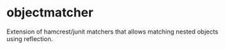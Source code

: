 objectmatcher
=============

Extension of hamcrest/junit matchers that allows matching nested objects using reflection.
